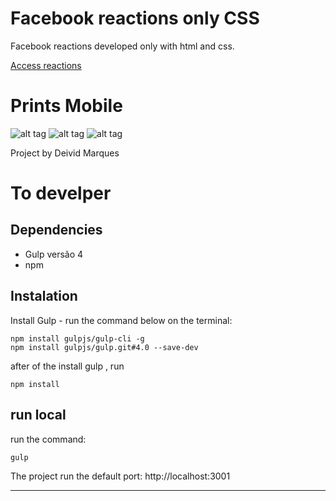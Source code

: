 # Facebook reactions only CSS

Facebook reactions developed only with html and css.

[Access reactions](http://deividmarques.github.io/facebook-reactions-css/)

# Prints Mobile

![alt tag](http://deividmarques.github.io/facebook-reactions-css/app/images/print-1.jpg)
![alt tag](http://deividmarques.github.io/facebook-reactions-css/app/images/print-2.jpg)
![alt tag](http://deividmarques.github.io/facebook-reactions-css/app/images/print-3.jpg)


Project by Deivid Marques


# To develper

## Dependencies

- Gulp versão 4
- npm

## Instalation

Install Gulp - run the command below on the terminal:

```
npm install gulpjs/gulp-cli -g
npm install gulpjs/gulp.git#4.0 --save-dev
```
after of the install gulp , run

```
npm install

```

## run local

run the command:

```
gulp

```

The project run the default port: http://localhost:3001
_____



